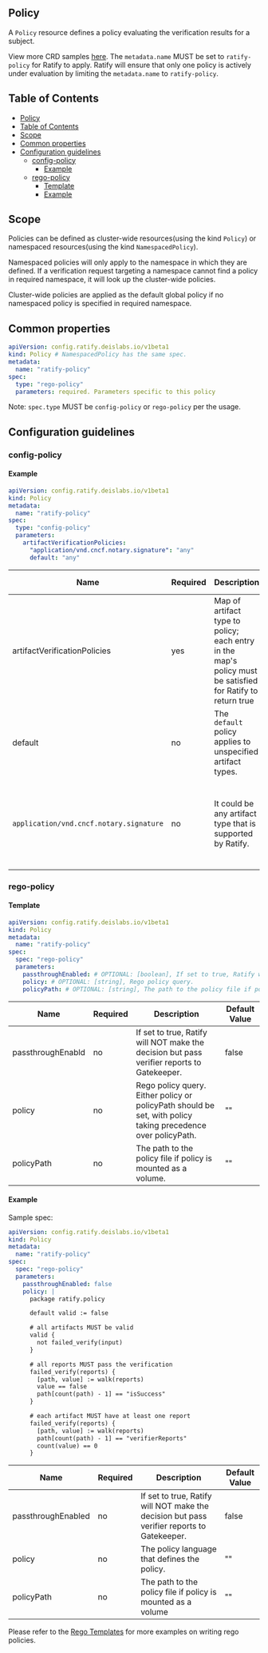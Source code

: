 Policy
---
A `Policy` resource defines a policy evaluating the verification results for a subject.

View more CRD samples [here](https://github.com/notaryproject/ratify/tree/main/config/samples/policy). The `metadata.name` MUST be set to `ratify-policy` for Ratify to apply. Ratify will ensure that only one policy is actively under evaluation by limiting the `metadata.name` to `ratify-policy`. 

## Table of Contents
- [Policy](#policy)
- [Table of Contents](#table-of-contents)
- [Scope](#scope)
- [Common properties](#common-properties)
- [Configuration guidelines](#configuration-guidelines)
  - [config-policy](#config-policy)
    - [Example](#example)
  - [rego-policy](#rego-policy)
    - [Template](#template)
    - [Example](#example-1)


## Scope
Policies can be defined as cluster-wide resources(using the kind `Policy`) or namespaced resources(using the kind `NamespacedPolicy`).

Namespaced policies will only apply to the namespace in which they are defined. If a verification request targeting a namespace cannot find a policy in required namespace, it will look up the cluster-wide policies.

Cluster-wide policies are applied as the default global policy if no namespaced policy is specified in required namespace.

## Common properties
```yml
apiVersion: config.ratify.deislabs.io/v1beta1
kind: Policy # NamespacedPolicy has the same spec.
metadata:
  name: "ratify-policy"
spec:
  type: "rego-policy"
  parameters: required. Parameters specific to this policy
```

Note: `spec.type` MUST be `config-policy` or `rego-policy` per the usage.

## Configuration guidelines

### config-policy
#### Example
```yml
apiVersion: config.ratify.deislabs.io/v1beta1
kind: Policy
metadata:
  name: "ratify-policy"
spec:
  type: "config-policy"
  parameters:
    artifactVerificationPolicies:
      "application/vnd.cncf.notary.signature": "any"
      default: "any"
```

| Name                                    | Required | Description                                                                                                | Default Value                                                |
| --------------------------------------- | -------- | ---------------------------------------------------------------------------------------------------------- | ------------------------------------------------------------ |
| artifactVerificationPolicies            | yes      | Map of artifact type to policy; each entry in the map's policy must be satisfied for Ratify to return true | ""                                                           |
| default                                 | no       | The `default` policy applies to unspecified artifact types.                                                | "all"                                                        |
| `application/vnd.cncf.notary.signature` | no       | It could be any artifact type that is supported by Ratify.                                                 | There is no default value, users must specify `any` or `all` |

### rego-policy

#### Template
```yml
apiVersion: config.ratify.deislabs.io/v1beta1
kind: Policy
metadata:
  name: "ratify-policy"
spec:
  spec: "rego-policy"
  parameters:
    passthroughEnabled: # OPTIONAL: [boolean], If set to true, Ratify will NOT make the decision but pass verifier reports to Gatekeeper.
    policy: # OPTIONAL: [string], Rego policy query.
    policyPath: # OPTIONAL: [string], The path to the policy file if policy is mounted as a volume
```
| Name              | Required | Description                                                                                                  | Default Value |
| ----------------- | -------- | ------------------------------------------------------------------------------------------------------------ | ------------- |
| passthroughEnabld | no       | If set to true, Ratify will NOT make the decision but pass verifier reports to Gatekeeper.                   | false         |
| policy            | no       | Rego policy query. Either policy or policyPath should be set, with policy taking precedence over policyPath. | ""            |
| policyPath        | no       | The path to the policy file if policy is mounted as a volume.                                                | ""            |
#### Example
Sample spec:
```yml
apiVersion: config.ratify.deislabs.io/v1beta1
kind: Policy
metadata:
  name: "ratify-policy"
spec:
  spec: "rego-policy"
  parameters:
    passthroughEnabled: false
    policy: |
      package ratify.policy

      default valid := false

      # all artifacts MUST be valid
      valid {
        not failed_verify(input)
      }

      # all reports MUST pass the verification
      failed_verify(reports) {
        [path, value] := walk(reports)
        value == false
        path[count(path) - 1] == "isSuccess"
      }

      # each artifact MUST have at least one report
      failed_verify(reports) {
        [path, value] := walk(reports)
        path[count(path) - 1] == "verifierReports"
        count(value) == 0
      }
```
| Name               | Required | Description                                                                                | Default Value |
| ------------------ | -------- | ------------------------------------------------------------------------------------------ | ------------- |
| passthroughEnabled | no       | If set to true, Ratify will NOT make the decision but pass verifier reports to Gatekeeper. | false         |
| policy             | no       | The policy language that defines the policy.                                               | ""            |
| policyPath         | no       | The path to the policy file if policy is mounted as a volume                               | ""            |


Please refer to the [Rego Templates](../rego-templates.md) for more examples on writing rego policies.